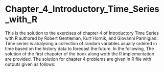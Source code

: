 # Chapter_4_Introductory_Time_Series_with_R
This is the solution to the exercises of chapter 4 of Introductory Time Series with R authored by Robert Gentleman, Kurt Hornik, and Giovanni Parmigiani.  Time series is analysing a collection of random variables usually ordered in time based on the history data to forecast the future. In the following, The solution of the first chapoter of the book along woth the R implementation are provided.  The solution for chapter 4 problems are given in R file with outputs given as follows:

